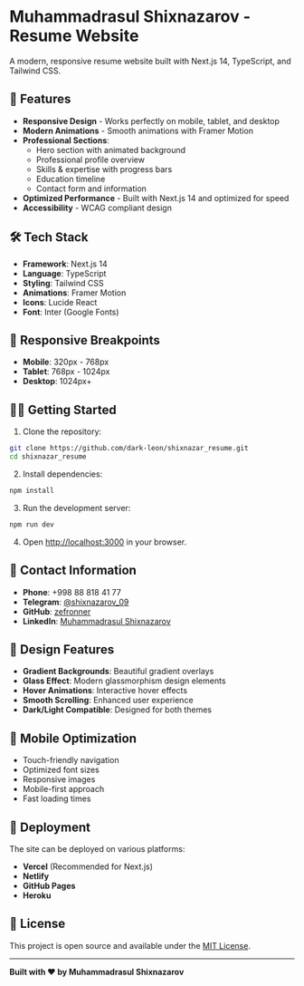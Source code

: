 # Muhammadrasul Shixnazarov - Resume Website

A modern, responsive resume website built with Next.js 14, TypeScript, and Tailwind CSS.

## 🚀 Features

- **Responsive Design** - Works perfectly on mobile, tablet, and desktop
- **Modern Animations** - Smooth animations with Framer Motion
- **Professional Sections**:
  - Hero section with animated background
  - Professional profile overview
  - Skills & expertise with progress bars
  - Education timeline
  - Contact form and information
- **Optimized Performance** - Built with Next.js 14 and optimized for speed
- **Accessibility** - WCAG compliant design

## 🛠️ Tech Stack

- **Framework**: Next.js 14
- **Language**: TypeScript
- **Styling**: Tailwind CSS
- **Animations**: Framer Motion
- **Icons**: Lucide React
- **Font**: Inter (Google Fonts)

## 📱 Responsive Breakpoints

- **Mobile**: 320px - 768px
- **Tablet**: 768px - 1024px
- **Desktop**: 1024px+

## 🏃‍♂️ Getting Started

1. Clone the repository:
```bash
git clone https://github.com/dark-leon/shixnazar_resume.git
cd shixnazar_resume
```

2. Install dependencies:
```bash
npm install
```

3. Run the development server:
```bash
npm run dev
```

4. Open [http://localhost:3000](http://localhost:3000) in your browser.

## 📧 Contact Information

- **Phone**: +998 88 818 41 77
- **Telegram**: [@shixnazarov_09](https://t.me/shixnazarov_09)
- **GitHub**: [zefronner](https://github.com/zefronner)
- **LinkedIn**: [Muhammadrasul Shixnazarov](https://www.linkedin.com/in/muhammadrasul-shixnazarov-8b4a95365)

## 🎨 Design Features

- **Gradient Backgrounds**: Beautiful gradient overlays
- **Glass Effect**: Modern glassmorphism design elements
- **Hover Animations**: Interactive hover effects
- **Smooth Scrolling**: Enhanced user experience
- **Dark/Light Compatible**: Designed for both themes

## 📱 Mobile Optimization

- Touch-friendly navigation
- Optimized font sizes
- Responsive images
- Mobile-first approach
- Fast loading times

## 🚀 Deployment

The site can be deployed on various platforms:

- **Vercel** (Recommended for Next.js)
- **Netlify**
- **GitHub Pages**
- **Heroku**

## 📄 License

This project is open source and available under the [MIT License](LICENSE).

---

**Built with ❤️ by Muhammadrasul Shixnazarov**
